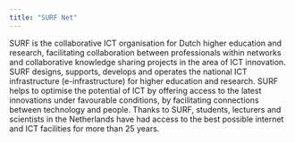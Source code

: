 ```yaml
---
title: "SURF Net"
---
```


SURF is the collaborative ICT organisation for Dutch higher education and research, facilitating collaboration between professionals within networks and collaborative knowledge sharing projects in the area of ICT innovation. SURF designs, supports, develops and operates the national ICT infrastructure (e-infrastructure) for higher education and research. SURF helps to optimise the potential of ICT by offering access to the latest innovations under favourable conditions, by facilitating connections between technology and people. Thanks to SURF, students, lecturers and scientists in the Netherlands have had access to the best possible internet and ICT facilities for more than 25 years.

